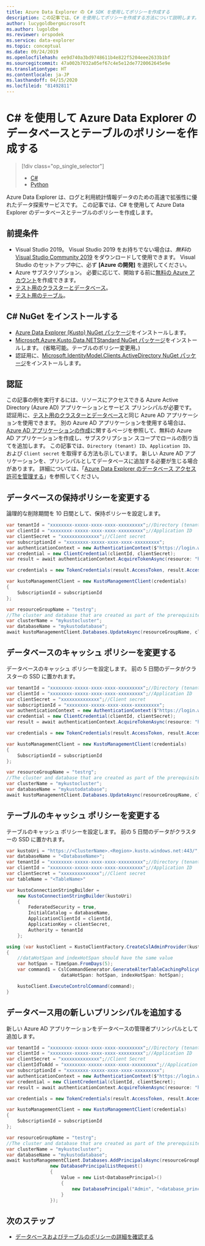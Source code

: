 ```yaml
---
title: Azure Data Explorer の C# SDK を使用してポリシーを作成する
description: この記事では、C# を使用してポリシーを作成する方法について説明します。
author: lucygoldbergmicrosoft
ms.author: lugoldbe
ms.reviewer: orspodek
ms.service: data-explorer
ms.topic: conceptual
ms.date: 09/24/2019
ms.openlocfilehash: ee9d740a3bd9748611b4e822f5204eee2633b1bf
ms.sourcegitcommit: 47a002b7032a05ef67c4e5e12de7720062645e9e
ms.translationtype: HT
ms.contentlocale: ja-JP
ms.lasthandoff: 04/15/2020
ms.locfileid: "81492811"
---
```

# <a name="create-database-and-table-policies-for-azure-data-explorer-by-using-c"></a>C# を使用して Azure Data Explorer のデータベースとテーブルのポリシーを作成する

> [!div class="op_single_selector"]
> * [C#](database-table-policies-csharp.md)
> * [Python](database-table-policies-python.md)
>

Azure Data Explorer は、ログと利用統計情報データのための高速で拡張性に優れたデータ探索サービスです。 この記事では、C# を使用して Azure Data Explorer のデータベースとテーブルのポリシーを作成します。

## <a name="prerequisites"></a>前提条件

* Visual Studio 2019。 Visual Studio 2019 をお持ちでない場合は、*無料*の [Visual Studio Community 2019](https://www.visualstudio.com/downloads/) をダウンロードして使用できます。 Visual Studio のセットアップ中に、必ず **[Azure の開発]** を選択してください。
* Azure サブスクリプション。 必要に応じて、開始する前に[無料の Azure アカウント](https://azure.microsoft.com/free/)を作成できます。
* [テスト用のクラスターとデータベース](create-cluster-database-csharp.md)。
* [テスト用のテーブル](net-standard-ingest-data.md#create-a-table-on-your-test-cluster)。

## <a name="install-c-nuget"></a>C# NuGet をインストールする

* [Azure Data Explorer (Kusto) NuGet パッケージ](https://www.nuget.org/packages/Microsoft.Azure.Management.Kusto/)をインストールします。
* [Microsoft.Azure.Kusto.Data.NETStandard NuGet パッケージ](https://www.nuget.org/packages/Microsoft.Azure.Kusto.Data.NETStandard/)をインストールします。 (省略可能。テーブルのポリシー変更用。)
* 認証用に、[Microsoft.IdentityModel.Clients.ActiveDirectory NuGet パッケージ](https://www.nuget.org/packages/Microsoft.IdentityModel.Clients.ActiveDirectory/)をインストールします。

## <a name="authentication"></a>認証
この記事の例を実行するには、リソースにアクセスできる Azure Active Directory (Azure AD) アプリケーションとサービス プリンシパルが必要です。 認証用に、[テスト用のクラスターとデータベース](create-cluster-database-csharp.md#authentication)と同じ Azure AD アプリケーションを使用できます。 別の Azure AD アプリケーションを使用する場合は、[Azure AD アプリケーションの作成](https://docs.microsoft.com/azure/active-directory/develop/howto-create-service-principal-portal)に関するページを参照して、無料の Azure AD アプリケーションを作成し、サブスクリプション スコープでロールの割り当てを追加します。 この記事では、`Directory (tenant) ID`、`Application ID`、および `Client secret` を取得する方法も示しています。 新しい Azure AD アプリケーションを、プリンシパルとしてデータベースに追加する必要が生じる場合があります。 詳細については、「[Azure Data Explorer のデータベース アクセス許可を管理する](https://docs.microsoft.com/azure/data-explorer/manage-database-permissions)」を参照してください。

## <a name="alter-database-retention-policy"></a>データベースの保持ポリシーを変更する
論理的な削除期間を 10 日間として、保持ポリシーを設定します。
    
```csharp
var tenantId = "xxxxxxxx-xxxxx-xxxx-xxxx-xxxxxxxxx";//Directory (tenant) ID
var clientId = "xxxxxxxx-xxxxx-xxxx-xxxx-xxxxxxxxx";//Application ID
var clientSecret = "xxxxxxxxxxxxxx";//Client secret
var subscriptionId = "xxxxxxxx-xxxxx-xxxx-xxxx-xxxxxxxxx";
var authenticationContext = new AuthenticationContext($"https://login.windows.net/{tenantId}");
var credential = new ClientCredential(clientId, clientSecret);
var result = await authenticationContext.AcquireTokenAsync(resource: "https://management.core.windows.net/", clientCredential: credential);

var credentials = new TokenCredentials(result.AccessToken, result.AccessTokenType);

var kustoManagementClient = new KustoManagementClient(credentials)
{
    SubscriptionId = subscriptionId
};

var resourceGroupName = "testrg";
//The cluster and database that are created as part of the prerequisites
var clusterName = "mykustocluster";
var databaseName = "mykustodatabase";
await kustoManagementClient.Databases.UpdateAsync(resourceGroupName, clusterName, databaseName, new DatabaseUpdate(softDeletePeriod: TimeSpan.FromDays(10)));
```

## <a name="alter-database-cache-policy"></a>データベースのキャッシュ ポリシーを変更する
データベースのキャッシュ ポリシーを設定します。 前の 5 日間のデータがクラスターの SSD に置かれます。

```csharp
var tenantId = "xxxxxxxx-xxxxx-xxxx-xxxx-xxxxxxxxx";//Directory (tenant) ID
var clientId = "xxxxxxxx-xxxxx-xxxx-xxxx-xxxxxxxxx";//Application ID
var clientSecret = "xxxxxxxxxxxxxx";//Client secret
var subscriptionId = "xxxxxxxx-xxxxx-xxxx-xxxx-xxxxxxxxx";
var authenticationContext = new AuthenticationContext($"https://login.windows.net/{tenantId}");
var credential = new ClientCredential(clientId, clientSecret);
var result = await authenticationContext.AcquireTokenAsync(resource: "https://management.core.windows.net/", clientCredential: credential);

var credentials = new TokenCredentials(result.AccessToken, result.AccessTokenType);

var kustoManagementClient = new KustoManagementClient(credentials)
{
    SubscriptionId = subscriptionId
};

var resourceGroupName = "testrg";
//The cluster and database that are created as part of the prerequisites
var clusterName = "mykustocluster";
var databaseName = "mykustodatabase";
await kustoManagementClient.Databases.UpdateAsync(resourceGroupName, clusterName, databaseName, new DatabaseUpdate(hotCachePeriod: TimeSpan.FromDays(5)));
```

## <a name="alter-table-cache-policy"></a>テーブルのキャッシュ ポリシーを変更する
テーブルのキャッシュ ポリシーを設定します。 前の 5 日間のデータがクラスターの SSD に置かれます。

```csharp
var kustoUri = "https://<ClusterName>.<Region>.kusto.windows.net:443/";
var databaseName = "<DatabaseName>";
var tenantId = "xxxxxxxx-xxxxx-xxxx-xxxx-xxxxxxxxx";//Directory (tenant) ID
var clientId = "xxxxxxxx-xxxxx-xxxx-xxxx-xxxxxxxxx";//Application ID
var clientSecret = "xxxxxxxxxxxxxx";//Client secret
var tableName = "<TableName>"

var kustoConnectionStringBuilder =
    new KustoConnectionStringBuilder(kustoUri)
    {
        FederatedSecurity = true,
        InitialCatalog = databaseName,
        ApplicationClientId = clientId,
        ApplicationKey = clientSecret,
        Authority = tenantId
    };

using (var kustoClient = KustoClientFactory.CreateCslAdminProvider(kustoConnectionStringBuilder))
{
    //dataHotSpan and indexHotSpan should have the same value
    var hotSpan = TimeSpan.FromDays(5);
    var command1 = CslCommandGenerator.GenerateAlterTableCachingPolicyCommand(tableName: tableName,
                    dataHotSpan: hotSpan, indexHotSpan: hotSpan);

    kustoClient.ExecuteControlCommand(command);
}
```

## <a name="add-a-new-principal-for-the-database"></a>データベース用の新しいプリンシパルを追加する
新しい Azure AD アプリケーションをデータベースの管理者プリンシパルとして追加します。

```csharp
var tenantId = "xxxxxxxx-xxxxx-xxxx-xxxx-xxxxxxxxx";//Directory (tenant) ID
var clientId = "xxxxxxxx-xxxxx-xxxx-xxxx-xxxxxxxxx";//Application ID
var clientSecret = "xxxxxxxxxxxxxx";//Client Secret
var clientIdToAdd = "xxxxxxxx-xxxxx-xxxx-xxxx-xxxxxxxxx";//Application ID
var subscriptionId = "xxxxxxxx-xxxxx-xxxx-xxxx-xxxxxxxxx";
var authenticationContext = new AuthenticationContext($"https://login.windows.net/{tenantId}");
var credential = new ClientCredential(clientId, clientSecret);
var result = await authenticationContext.AcquireTokenAsync(resource: "https://management.core.windows.net/", clientCredential: credential);

var credentials = new TokenCredentials(result.AccessToken, result.AccessTokenType);

var kustoManagementClient = new KustoManagementClient(credentials)
{
    SubscriptionId = subscriptionId
};

var resourceGroupName = "testrg";
//The cluster and database that are created as part of the prerequisites
var clusterName = "mykustocluster";
var databaseName = "mykustodatabase";
await kustoManagementClient.Databases.AddPrincipalsAsync(resourceGroupName, clusterName, databaseName,
                new DatabasePrincipalListRequest()
                {
                    Value = new List<DatabasePrincipal>()
                    {
                        new DatabasePrincipal("Admin", "<database_principle_name>", "App", appId: clientIdToAdd, tenantName:tenantId)
                    }
                });
```
## <a name="next-steps"></a>次のステップ

* [データベースおよびテーブルのポリシーの詳細を確認する](kusto/management/policies.md)
